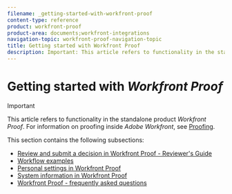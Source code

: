 ```yaml
---
filename: _getting-started-with-workfront-proof
content-type: reference
product: workfront-proof
product-area: documents;workfront-integrations
navigation-topic: workfront-proof-navigation-topic
title: Getting started with Workfront Proof
description: Important: This article refers to functionality in the standalone product Workfront Proof. For information on proofing inside Adobe Workfront, see Proofing.
---
```


# Getting started with *Workfront Proof*

>[!IMPORTANT]
>
>This article refers to functionality in the standalone product *Workfront Proof*. For information on proofing inside *Adobe Workfront*, see [Proofing](../../review-and-approve-work/proofing/proofing.md).

This section contains the following subsections:

* [Review and submit a decision in Workfront Proof - Reviewer's Guide](../../workfront-proof/wp-getstarted/reviewer's-guide/review-and-submit-a-decision.md) 
* [Workflow examples](../../workfront-proof/wp-getstarted/workflow-examples/workflow-examples.md) 
* [Personal settings in Workfront Proof](../../workfront-proof/wp-getstarted/personal-settings/personal-settings.md) 
* [System information in Workfront Proof](../../workfront-proof/wp-getstarted/system-information/system-information.md) 
* [Workfront Proof - frequently asked questions](../../workfront-proof/wp-getstarted/faqs/faqs.md)


